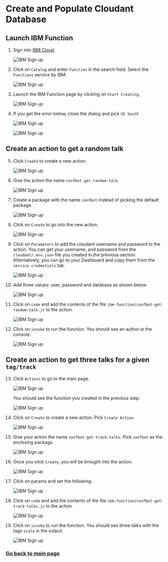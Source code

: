 # Create and Populate Cloudant Database

## Launch IBM Function

1. Sign into [IBM Cloud](https://console.bluemix.net).

    ![IBM Sign up](assets/cloudant-start.jpg)

2. Click on `Catalog` and enter `function` in the search field. Select the `Functions` service by IBM.
  
    ![IBM Sign up](assets/ibm-function-catalog.jpg)

3. Launch the IBM Function page by clicking on `Start Creating`.
  
    ![IBM Sign up](assets/ibm-function-launch.jpg)

4. If you get the error below, close the dialog and pick `US South` 

    ![IBM Sign up](assets/ibm-function-launch-error.jpg)

    ![IBM Sign up](assets/ibm-function-launch-error-fix.jpg)
## Create an action to get a random talk

5. Click `Create` to create a new action.

    ![IBM Sign up](assets/ibm-function-home.jpg)

6. Give the action the name `confbot-get-random-talk`.

    ![IBM Sign up](assets/ibm-function-random-create.jpg)

7. Create a package with the name `confbot` instead of picking the default package.

    ![IBM Sign up](assets/ibm-function-create-package.jpg)

8. Click on `Create` to go into the new action.

    ![IBM Sign up](assets/ibm-function-random-code.jpg)

9. Click on `Parameters` to add the cloudant username and password to the action. You can get your username, and password from the `cloudant/.env.json` file you created in the previous section. Alternatively, you can go to your Dashboard and copy them from the `service credentials` tab.

    ![IBM Sign up](assets/ibm-function-cloudant-parameters.png)

10. Add three values: user, password and database as shown below.

    ![IBM Sign up](assets/ibm-function-random-parameter.png)

11. Click on `code` and add the contents of the file `ibm-function/confbot-get-random-talk.js` to the action.

    ![IBM Sign up](assets/ibm-function-get-random-code.jpg)

12. Click on `invoke` to run the function. You should see an author in the console.

    ![IBM Sign up](assets/ibm-function-get-random-invoke.jpg)

## Create an action to get three talks for a given `tag/track`

13. Click `Actions` to go to the main page.

    ![IBM Sign up](assets/ibm-function-go-home.jpg)

    You should see the function you created in the previous step.
    
    ![IBM Sign up](assets/ibm-function-go-home-2.jpg)


14. Click on `Create` to create a new action. Pick `Create Action`. 

    ![IBM Sign up](assets/ibm-function-new-action.jpg)

15. Give your action the name `confbot-get-track-talks`. Pick `confbot` as the enclosing package.

    ![IBM Sign up](assets/ibm-function-track-talks-create.jpg)

16. Once you click `Create`, you will be brought into the action.

    ![IBM Sign up](assets/ibm-function-track-talks-create-2.jpg)

17. Click on params and set the following.

    ![IBM Sign up](assets/ibm-function-track-talks-params.png)

18. Click on `code` and add the contents of the file `ibm-function/confbot-get-track-talks.js` to the action.

    ![IBM Sign up](assets/ibm-function-track-talks-code.jpg)

19. Click on `invoke` to run the function. You should see three talks with the tags `scala` in the output.

    ![IBM Sign up](assets/ibm-function-track-talks-invoke.jpg)

### [Go back to main page](README.md)

